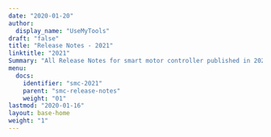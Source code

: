 ```yaml
---
date: "2020-01-20"
author:
  display_name: "UseMyTools"
draft: "false"
title: "Release Notes - 2021"
linktitle: "2021"
Summary: "All Release Notes for smart motor controller published in 2021 are listed here."
menu:
  docs:
    identifier: "smc-2021"
    parent: "smc-release-notes"
    weight: "01"
lastmod: "2020-01-16"
layout: base-home
weight: "1"
---
```

